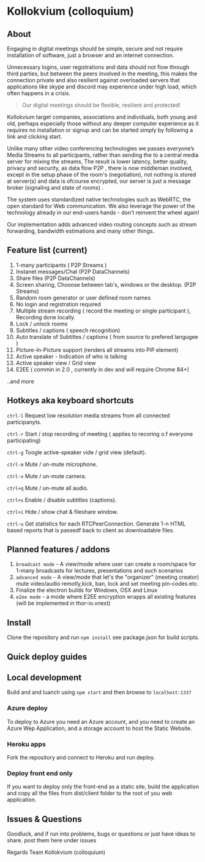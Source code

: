 # Kollokvium (colloquium)

## About

Engaging in digital meetings should be simple, secure and not require installation of software, just a browser and an internet connection.

Unnecessary logins, user registrations and data should not flow through third parties, but between the peers involved in the meeting, this makes the connection private and also resilient against overloaded servers that applications like skype and discord may experience under high load, which often happens in a crisis.

> Our digital meetings should be flexible, resilient and protected!

Kollokvium target companies, associations and individuals, both young and old, perhaps especially those without any deeper computer experience as it requires no installation or signup and can be started simply by following a link and clicking start.

Unlike many other video conferencing technologies we passes everyone’s Media Streams to all participants, rather than sending the to a central media server for mixing the streams, The result is lower latency, better quality, privacy and security, as data flow P2P , there is now middleman involved, except in the setup phase of the room's (negotiation), not nothing is stored at server(s)  and data is ofcourse encrypted, our server is just a message broker (signaling and state of rooms) . 

The system uses standardized native technologies such as WebRTC, the open standard for Web communication. We also leverage the power of the technology already in our end-users hands - don't reinvent the wheel again!

Our implementation adds advanced video routing concepts such as stream forwarding, bandwidth estimations and many other things.

## Feature list  (current)

1. 1-many participants ( P2P Streams )
2. Instanet messages/Chat  (P2P DataChannels) 
3. Share files (P2P DataChannels)
4. Screen sharing, Chooose between tab's, windows or the desktop. (P2P Streams)
5. Random room generator or user defined room names
6. No login and registration required
7. Multiple stream recording ( record the meeting  or single participant ), Recording done locally.
8. Lock / unlock rooms
9.  Subtitles / captions ( speech recognition)
10. Auto translate of Subtitles / captions ( from source to prefered langugee )
11. Picture-In-Picture support (renders all streams into PiP element)
12. Active speaker - Indication of who is talking
13. Active speaker view / Grid view
14. E2EE ( commin in 2.0 , currently in dev and will require Chrome 84+)

..and more

## Hotkeys aka keyboard shortcuts  

`ctrl-l` Request low resolution media streams from all connected participanyts.

`ctrl-r` Start / stop recording of meeting ( applies to recoring o.f everyone participating)

`ctrl-g`  Toogle active-speaker vide / grid view (default).

`ctrl-m`  Mute / un-mute microphone.

`ctrl-v`  Mute / un-mute camera.

`ctrl+q`  Mute / un-mute all audio.

`ctrl+s`  Enable / disable subtitles (captions).

`ctrl+i`  Hide / show chat & fileshare window.

`ctrl-u` Get statistics for each RTCPeerConnection. Generate 1-n HTML based reports that is passedf back to client as downloadable files.

## Planned features / addons

1. `broadcast mode` - A view/mode where user can create a room/space for 1-many broadcasts for lectures, presentations and such scenarios 
2. `advanced mode`  - A view/mode that let's the "organizer" (meeting creator) mute video/audio remotly,kick, ban, lock and set meeting pin-codes etc.
3. Finalize the electron builds for Windows, OSX and Linux  
4. `e2ee mode`  - a mode where E2EE encryption wrapps all existing features (will be implemented in thor-io.vnext)

## Install 
Clone the repository and run `npm install`  see package.json for build scripts.

## Quick deploy guides

## Local development

Build and and luanch using `npm start` and then browse to `localhost:1337` 

### Azure deploy
To deploy to Azure you need an Azure account, and you need to create an Azure Wep Application, and a storage account to host the Static Website.

### Heroku apps
Fork the repository and connect to Heroku and run deploy.

### Deploy front end only 
If you want to deploy only the front-end as a static site, build the application and copy all the files from dist/client folder to the root of you web application. 

## Issues & Questions

Goodluck, and if run into problems, bugs or questions or just have ideas to share. post them here under issues

Regards
    Team Kollokvium (colloquium)
 
